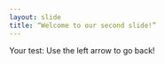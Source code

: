 ```yaml
---
layout: slide
title: “Welcome to our second slide!”
---
```

Your test:
Use the left arrow to go back!
